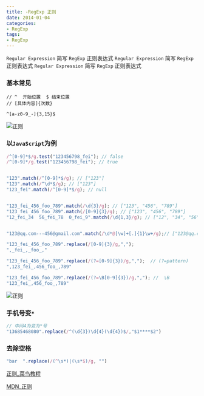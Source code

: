 ```yaml
---
title: -RegExp 正则
date: 2014-01-04
categories: 
- RegExp
tags:
- RegExp
---
```

`Regular Expression` 简写 `RegExp`  正则表达式
`Regular Expression` 简写 `RegExp`  正则表达式
`Regular Expression` 简写 `RegExp`  正则表达式

<!-- more -->

### 基本常见

```
// ^  开始位置  $ 结束位置
// [具体内容]{次数}

^[a-z0-9_-]{3,15}$
```

![正则](/img/ubuntu/linux_command/linux_regexp/regexp.png "正则")

### 以`JavaScript`为例

```javascript
/^[0-9]*$/g.test("123456798_fei"); // false
/^[0-9]*/g.test("123456798_fei"); // true


"123".match(/^[0-9]*$/g); // ["123"]
"123".match(/^\d*$/g); // ["123"]
"123_fei".match(/^[0-9]*$/g); // null


"123_fei_456_foo_789".match(/\d{3}/g); // ["123", "456", "789"]
"123_fei_456_foo_789".match(/[0-9]{3}/g); // ["123", "456", "789"]
"12_fei_34  56_fei_78  0_fei_9".match(/\d{1,3}/g); // ["12", "34", "56", "78", "0", "9"]


"123@qq.com---456@gmail.com".match(/\d*@[\w]+[.]{1}\w+/g);// ["123@qq.com", "456@gmail.com"]
```

```javascript
"123_fei_456_foo_789".replace(/[0-9]{3}/g,",");   
",_fei_,_foo_,"

"123_fei_456_foo_789".replace(/(?=[0-9]{3})/g,",");  // (?=pattern)
",123_fei_,456_foo_,789"

"123_fei_456_foo_789".replace(/(?=\B[0-9]{3})/g,","); //  \B
"123_fei_,456_foo_,789"
```

![正则](/img/ubuntu/linux_command/linux_regexp/RegExp_02.png "正则")

### 手机号变`*`

```javascript
// 中间4为变为*号
"13685468080".replace(/^(\d{3})\d{4}(\d{4})$/,"$1****$2") 
```

### 去除空格

```javascript
"bar  ".replace(/(^\s*)|(\s*$)/g, "")
```



[正则_菜鸟教程](https://www.runoob.com/regexp/regexp-metachar.html)

[MDN_正则](https://developer.mozilla.org/zh-CN/docs/Web/JavaScript/Guide/Regular_Expressions)

### 






























